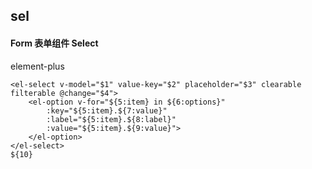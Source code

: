 ## sel
#### Form 表单组件 Select
element-plus <el-select>
```
<el-select v-model="$1" value-key="$2" placeholder="$3" clearable filterable @change="$4">
	<el-option v-for="${5:item} in ${6:options}"
		:key="${5:item}.${7:value}"
		:label="${5:item}.${8:label}"
		:value="${5:item}.${9:value}">
	</el-option>
</el-select>
${10}
```